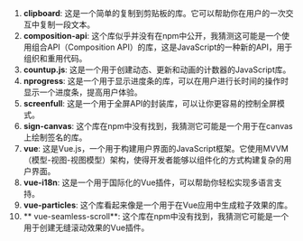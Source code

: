 1. **clipboard**: 这是一个简单的复制到剪贴板的库。它可以帮助你在用户的一次交互中复制一段文本。
2. **composition-api**: 这个库似乎并没有在npm中公开，我猜测这可能是一个使用组合API（Composition API）的库，这是JavaScript的一种新的API，用于组织和重用代码。
3. **countup.js**: 这是一个用于创建动态、更新和动画的计数器的JavaScript库。
4. **nprogress**: 这是一个用于显示进度条的库，可以在用户进行长时间的操作时显示一个进度条，提高用户体验。
5. **screenfull**: 这是一个用于全屏API的封装库，可以让你更容易的控制全屏模式。
6. **sign-canvas**: 这个库在npm中没有找到，我猜测它可能是一个用于在canvas上绘制签名的库。
7.  **vue**: 这是Vue.js，一个用于构建用户界面的JavaScript框架。它使用MVVM（模型-视图-视图模型）架构，使得开发者能够以组件化的方式构建复杂的用户界面。
8.  **vue-i18n**: 这是一个用于国际化的Vue插件，可以帮助你轻松实现多语言支持。
9.  **vue-particles**: 这个库看起来像是一个用于在Vue应用中生成粒子效果的库。
10. ** vue-seamless-scroll**: 这个库在npm中没有找到，我猜测它可能是一个用于创建无缝滚动效果的Vue插件。


